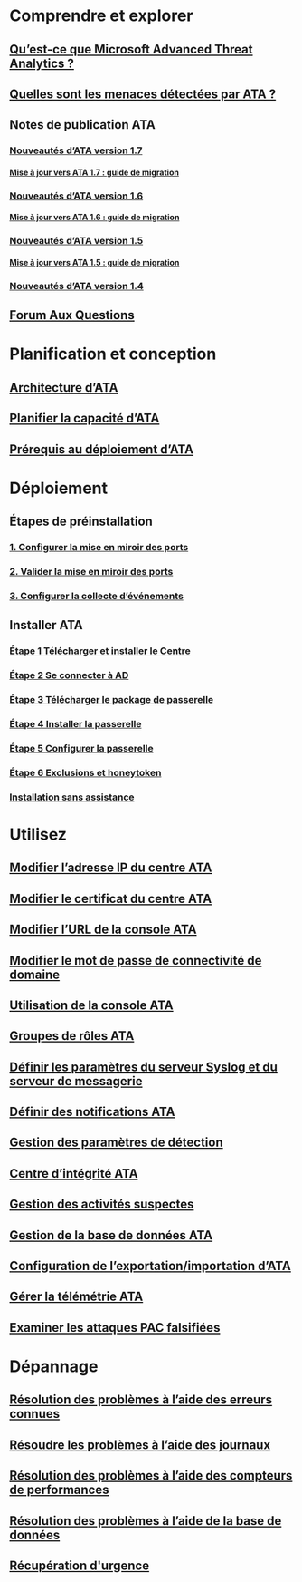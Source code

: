 # Comprendre et explorer
## [Qu’est-ce que Microsoft Advanced Threat Analytics ?](/advanced-threat-analytics/understand-explore/what-is-ata)
## [Quelles sont les menaces détectées par ATA ?](/advanced-threat-analytics/understand-explore/ata-threats)
## Notes de publication ATA
### [Nouveautés d’ATA version 1.7](/advanced-threat-analytics/understand-explore/whats-new-version-1.7)
#### [Mise à jour vers ATA 1.7 : guide de migration](/advanced-threat-analytics/understand-explore/ata-update-1.7-migration-guide)
### [Nouveautés d’ATA version 1.6](/advanced-threat-analytics/understand-explore/whats-new-version-1.6)
#### [Mise à jour vers ATA 1.6 : guide de migration](/advanced-threat-analytics/understand-explore/ata-update-1.6-migration-guide)
### [Nouveautés d’ATA version 1.5](/advanced-threat-analytics/understand-explore/whats-new-version-1.5)
#### [Mise à jour vers ATA 1.5 : guide de migration](/advanced-threat-analytics/understand-explore/ata-update-1.5-migration-guide)
### [Nouveautés d’ATA version 1.4](/advanced-threat-analytics/understand-explore/whats-new-version-1.4)
## [Forum Aux Questions](/advanced-threat-analytics/understand-explore/ata-technical-faq)
# Planification et conception
## [Architecture d’ATA](/advanced-threat-analytics/plan-design/ata-architecture)
## [Planifier la capacité d’ATA](/advanced-threat-analytics/plan-design/ata-capacity-planning)
## [Prérequis au déploiement d’ATA](/advanced-threat-analytics/plan-design/ata-prerequisites)
# Déploiement
## Étapes de préinstallation
### [1. Configurer la mise en miroir des ports](/advanced-threat-analytics/deploy-use/configure-port-mirroring)
### [2. Valider la mise en miroir des ports](/advanced-threat-analytics/deploy-use/validate-port-mirroring)
### [3. Configurer la collecte d’événements](/advanced-threat-analytics/deploy-use/configure-event-collection)
## Installer ATA
### [Étape 1 Télécharger et installer le Centre](/advanced-threat-analytics/deploy-use/install-ata-step1)
### [Étape 2 Se connecter à AD](/advanced-threat-analytics/deploy-use/install-ata-step2)
### [Étape 3 Télécharger le package de passerelle](/advanced-threat-analytics/deploy-use/install-ata-step3)
### [Étape 4 Installer la passerelle](/advanced-threat-analytics/deploy-use/install-ata-step4)
### [Étape 5 Configurer la passerelle](/advanced-threat-analytics/deploy-use/install-ata-step5)
### [Étape 6 Exclusions et honeytoken](/advanced-threat-analytics/deploy-use/install-ata-step6)
### [Installation sans assistance](/advanced-threat-analytics/deploy-use/ata-silent-installation)
# Utilisez
## [Modifier l’adresse IP du centre ATA](/advanced-threat-analytics/deploy-use/modifying-ata-config-centerip)
## [Modifier le certificat du centre ATA](/advanced-threat-analytics/deploy-use/modifying-ata-config-centercert)
## [Modifier l’URL de la console ATA](/advanced-threat-analytics/deploy-use/modifying-ata-config-consoleurl)
## [Modifier le mot de passe de connectivité de domaine](/advanced-threat-analytics/deploy-use/modifying-ata-config-dcpassword)
## [Utilisation de la console ATA](/advanced-threat-analytics/deploy-use/working-with-ata-console)
## [Groupes de rôles ATA](/advanced-threat-analytics/deploy-use/ata-role-groups)
## [Définir les paramètres du serveur Syslog et du serveur de messagerie](/advanced-threat-analytics/deploy-use/setting-syslog-email-server-settings)
## [Définir des notifications ATA](/advanced-threat-analytics/deploy-use/setting-ata-alerts)
## [Gestion des paramètres de détection](/advanced-threat-analytics/deploy-use/working-with-detection-settings)
## [Centre d’intégrité ATA](/advanced-threat-analytics/deploy-use/ata-health-center)
## [Gestion des activités suspectes](/advanced-threat-analytics/deploy-use/working-with-suspicious-activities)
## [Gestion de la base de données ATA](/advanced-threat-analytics/deploy-use/ata-database-management)
## [Configuration de l’exportation/importation d’ATA](/advanced-threat-analytics/deploy-use/ata-configuration-file)
## [Gérer la télémétrie ATA](/advanced-threat-analytics/deploy-use/manage-telemetry-settings)
## [Examiner les attaques PAC falsifiées](/advanced-threat-analytics/deploy-use/use-case-forged-pac)
# Dépannage
## [Résolution des problèmes à l’aide des erreurs connues](/advanced-threat-analytics/troubleshoot/troubleshooting-ata-known-errors)
## [Résoudre les problèmes à l’aide des journaux](/advanced-threat-analytics/troubleshoot/troubleshooting-ata-using-logs)
## [Résolution des problèmes à l’aide des compteurs de performances](/advanced-threat-analytics/troubleshoot/troubleshooting-ata-using-perf-counters)
## [Résolution des problèmes à l’aide de la base de données](/advanced-threat-analytics/troubleshoot/troubleshooting-ata-using-ata-database)
## [Récupération d'urgence](/advanced-threat-analytics/troubleshoot/disaster-recovery)
